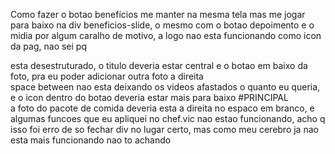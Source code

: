 Como fazer o botao benefícios me manter na mesma tela mas me jogar para baixo na div beneficios-slide, o mesmo com o botao depoimento e o midia
por algum caralho de motivo, a logo nao esta funcionando como icon da pag, nao sei pq 
<div beneficios-slide> esta desestruturado, o titulo deveria estar central e o botao em baixo da foto, pra eu poder adicionar outra foto a direita
<div midias> space between nao esta deixando os videos afastados o quanto eu queria, e o icon dentro do botao deveria estar mais para baixo
#PRINCIPAL  <div main_slide4> a foto do pacote de comida deveria esta a direita no espaco em branco, e algumas funcoes que eu apliquei no chef.vic nao estao funcionando, acho q isso foi erro de so fechar div no lugar certo, mas como meu cerebro ja nao esta mais funcionando nao to achando
